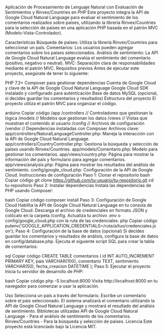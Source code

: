 Aplicación de Procesamiento de Lenguaje Natural con Evaluación de Sentimientos y Rinvex/Countries en PHP
Este proyecto integra la API de Google Cloud Natural Language para evaluar el sentimiento de los comentarios realizados sobre países, utilizando la librería Rinvex/Countries para la selección de países en una aplicación PHP basada en el patrón MVC (Modelo-Vista-Controlador).

Características
Búsqueda de países: Utiliza la librería Rinvex/Countries para seleccionar un país.
Comentarios: Los usuarios pueden agregar comentarios sobre los países seleccionados.
Análisis de sentimiento: La API de Google Cloud Natural Language evalúa el sentimiento del comentario (positivo, negativo o neutral).
MVC: Separación clara de responsabilidades mediante el patrón MVC.
Requisitos previos
Antes de ejecutar este proyecto, asegúrate de tener lo siguiente:

PHP 7.3+
Composer para gestionar dependencias
Cuenta de Google Cloud y clave de la API de Google Cloud Natural Language
Google Cloud SDK instalado y configurado para autenticación
Base de datos MySQL (opcional, si decides guardar los comentarios y resultados)
Estructura del proyecto
El proyecto utiliza el patrón MVC para organizar el código.

arduino
Copiar código
/app
  /controllers  // Controladores que gestionan la lógica
  /models       // Modelos que gestionan los datos
  /views        // Vistas que muestran el contenido al usuario
/config         // Archivos de configuración
/vendor         // Dependencias instaladas con Composer
Archivos clave:
app/controllers/NaturalLanguageController.php: Maneja la interacción con la API de Google Cloud Natural Language.
app/controllers/CountryController.php: Gestiona la búsqueda y selección de países usando Rinvex/Countries.
app/models/Comentario.php: Modelo para gestionar los comentarios.
app/views/country.php: Página para mostrar la información del país y formulario para agregar comentarios.
app/views/analysis.php: Página para mostrar los resultados del análisis de sentimiento.
config/google_cloud.php: Configuración de la API de Google Cloud.
Instrucciones de configuración
Paso 1: Clonar el repositorio
bash
Copiar código
git clone https://github.com/tu-usuario/tu-repositorio.git
cd tu-repositorio
Paso 2: Instalar dependencias
Instala las dependencias de PHP usando Composer:

bash
Copiar código
composer install
Paso 3: Configuración de Google Cloud
Habilita la API de Google Cloud Natural Language en tu consola de Google Cloud.
Descarga el archivo de credenciales en formato JSON y colócalo en la carpeta /config.
Actualiza tu archivo .env o config/google_cloud.php con la ruta de las credenciales:
php
Copiar código
putenv('GOOGLE_APPLICATION_CREDENTIALS=/ruta/a/tus/credenciales.json');
Paso 4: Configuración de la base de datos (opcional)
Si decides guardar los comentarios y resultados de análisis, configura la base de datos en config/database.php. Ejecuta el siguiente script SQL para crear la tabla de comentarios:

sql
Copiar código
CREATE TABLE comentarios (
    id INT AUTO_INCREMENT PRIMARY KEY,
    pais VARCHAR(100),
    comentario TEXT,
    sentimiento VARCHAR(50),
    fecha_creacion DATETIME
);
Paso 5: Ejecutar el proyecto
Inicia tu servidor de desarrollo de PHP:

bash
Copiar código
php -S localhost:8000
Visita http://localhost:8000 en tu navegador para comenzar a usar la aplicación.

Uso
Selecciona un país a través del formulario.
Escribe un comentario sobre el país seleccionado.
El sistema analizará el comentario utilizando la API de Google Cloud Natural Language y mostrará el resultado del análisis de sentimiento.
Bibliotecas utilizadas
API de Google Cloud Natural Language - Para el análisis de sentimiento de los comentarios.
Rinvex/Countries - Para la búsqueda y selección de países.
Licencia
Este proyecto está licenciado bajo la Licencia MIT.

